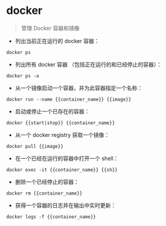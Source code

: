 # docker

> 管理 Docker 容器和镜像

- 列出当前正在运行的 docker 容器：

`docker ps`

- 列出所有 docker 容器 （包括正在运行的和已经停止的容器）：

`docker ps -a`

- 从一个镜像启动一个容器，并为此容器指定一个名称：

`docker run --name {{container_name}} {{image}}`

- 启动或停止一个已存在的容器：

`docker {{start|stop}} {{container_name}}`

- 从一个 docker registry 获取一个镜像：

`docker pull {{image}}`

- 在一个已经在运行的容器中打开一个 shell：

`docker exec -it {{container_name}} {{sh}}`

- 删除一个已经停止的容器：

`docker rm {{container_name}}`

- 获得一个容器的日志并在输出中实时更新：

`docker logs -f {{container_name}}`

[#]: contributors: ([HCL]，[程睿]，[DD])